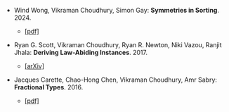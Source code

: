 - Wind Wong, Vikraman Choudhury, Simon Gay:
  **Symmetries in Sorting**. 2024.
  - [[pdf]](/files/cpp25-sort.pdf)

- Ryan G. Scott, Vikraman Choudhury, Ryan R. Newton, Niki Vazou,
  Ranjit Jhala: **Deriving Law-Abiding Instances**. 2017.
  - [[arXiv]](https://arxiv.org/abs/1708.02328)

- Jacques Carette, Chao-Hong Chen, Vikraman Choudhury, Amr Sabry:
  **Fractional Types**. 2016.
  - [[pdf]](/files/fractional.pdf)
